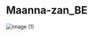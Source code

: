 # Maanna-zan_BE


![image (1)](https://user-images.githubusercontent.com/100390051/233577777-c63d1452-0fce-4bb6-887c-b624658992bf.png)
